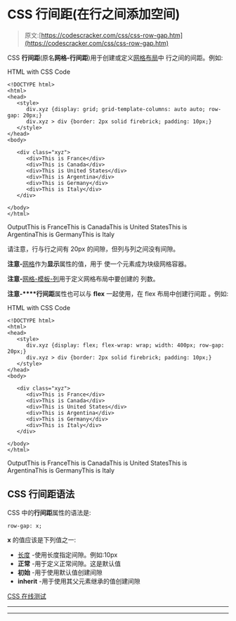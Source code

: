 # CSS 行间距(在行之间添加空间)

> 原文:[https://codescracker.com/css/css-row-gap.htm](https://codescracker.com/css/css-row-gap.htm)

CSS **行间距**(原名**网格-行间距**)用于创建或定义[网格布局](/css/css-grid.htm)中 行之间的间距。例如:

HTML with CSS Code

```
<!DOCTYPE html>
<html>
<head>
   <style>
      div.xyz {display: grid; grid-template-columns: auto auto; row-gap: 20px;}
      div.xyz > div {border: 2px solid firebrick; padding: 10px;}
   </style>
</head>
<body>

   <div class="xyz">
      <div>This is France</div>
      <div>This is Canada</div>
      <div>This is United States</div>
      <div>This is Argentina</div>
      <div>This is Germany</div>
      <div>This is Italy</div>
   </div>

</body>
</html>
```

OutputThis is FranceThis is CanadaThis is United StatesThis is ArgentinaThis is GermanyThis is Italy

请注意，行与行之间有 20px 的间隙，但列与列之间没有间隙。

**注意-**[网格](/css/css-grid.htm)作为**显示**属性的值，用于 使一个元素成为块级网格容器。

**注意-**[网格-模板-列](/css/css-grid-template-columns.htm)用于定义网格布局中要创建的 列数。

**注意-****行间距**属性也可以与 **flex** 一起使用，在 flex 布局中创建行间距 。例如:

HTML with CSS Code

```
<!DOCTYPE html>
<html>
<head>
   <style>
      div.xyz {display: flex; flex-wrap: wrap; width: 400px; row-gap: 20px;}
      div.xyz > div {border: 2px solid firebrick; padding: 10px;}
   </style>
</head>
<body>

   <div class="xyz">
      <div>This is France</div>
      <div>This is Canada</div>
      <div>This is United States</div>
      <div>This is Argentina</div>
      <div>This is Germany</div>
      <div>This is Italy</div>
   </div>

</body>
</html>
```

OutputThis is FranceThis is CanadaThis is United StatesThis is ArgentinaThis is GermanyThis is Italy

## CSS 行间距语法

CSS 中的**行间距**属性的语法是:

```
row-gap: x;
```

**x** 的值应该是下列值之一:

*   [长度](/css/css-length-units.htm) -使用长度指定间隙。例如:10px
*   **正常** -用于定义正常间隙。这是默认值
*   **初始** -用于使用默认值创建间隙
*   **inherit** -用于使用其父元素继承的值创建间隙

[CSS 在线测试](/exam/showtest.php?subid=5)

* * *

* * *